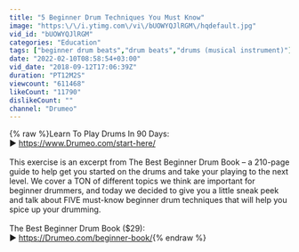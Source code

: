 ```yaml
---
title: "5 Beginner Drum Techniques You Must Know"
image: "https:\/\/i.ytimg.com\/vi\/bUOWYQJlRGM\/hqdefault.jpg"
vid_id: "bUOWYQJlRGM"
categories: "Education"
tags: ["beginner drum beats","drum beats","drums (musical instrument)"]
date: "2022-02-10T08:58:54+03:00"
vid_date: "2018-09-12T17:06:39Z"
duration: "PT12M2S"
viewcount: "611468"
likeCount: "11790"
dislikeCount: ""
channel: "Drumeo"
---
```

{% raw %}Learn To Play Drums In 90 Days:<br />► <a rel="nofollow" target="blank" href="https://www.Drumeo.com/start-here/">https://www.Drumeo.com/start-here/</a><br /><br />This exercise is an excerpt from The Best Beginner Drum Book – a 210-page guide to help get you started on the drums and take your playing to the next level. We cover a TON of different topics we think are important for beginner drummers, and today we decided to give you a little sneak peek and talk about FIVE must-know beginner drum techniques that will help you spice up your drumming.<br /><br />The Best Beginner Drum Book ($29):<br />► <a rel="nofollow" target="blank" href="https://Drumeo.com/beginner-book/">https://Drumeo.com/beginner-book/</a>{% endraw %}
